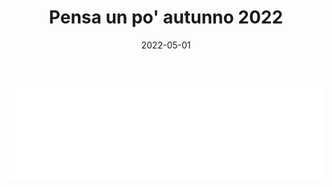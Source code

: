﻿---
layout: torneo
title:  "Pensa un po' autunno 2022"
date:   2022-05-01
---
<script>
  function resizeIframe(obj) {
    obj.style.height = obj.contentWindow.document.documentElement.scrollHeight + 'px';
  }
</script>
<iframe src="Grp1-Rd1.html" style="
    display: block;
    width: 100%;
    border: none;" frameborder="0" scrolling="no" onload="resizeIframe(this)"></iframe>